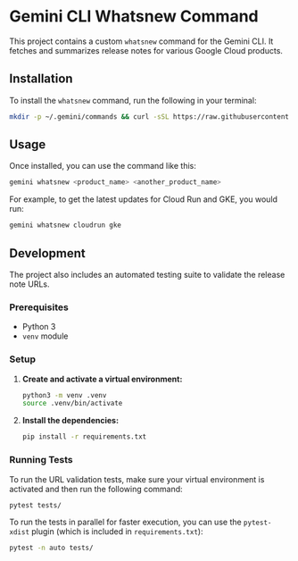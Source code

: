 # Gemini CLI Whatsnew Command

This project contains a custom `whatsnew` command for the Gemini CLI. It fetches and summarizes release notes for various Google Cloud products.

## Installation

To install the `whatsnew` command, run the following in your terminal:

```bash
mkdir -p ~/.gemini/commands && curl -sSL https://raw.githubusercontent.com/pauldatta/gemini-cli-command-whatsnew/main/.gemini/commands/whatsnew.toml -o ~/.gemini/commands/whatsnew.toml
```

## Usage

Once installed, you can use the command like this:

```bash
gemini whatsnew <product_name> <another_product_name>
```

For example, to get the latest updates for Cloud Run and GKE, you would run:

```bash
gemini whatsnew cloudrun gke
```

## Development

The project also includes an automated testing suite to validate the release note URLs.

### Prerequisites

- Python 3
- `venv` module

### Setup

1.  **Create and activate a virtual environment:**
    ```bash
    python3 -m venv .venv
    source .venv/bin/activate
    ```

2.  **Install the dependencies:**
    ```bash
    pip install -r requirements.txt
    ```

### Running Tests

To run the URL validation tests, make sure your virtual environment is activated and then run the following command:

```bash
pytest tests/
```

To run the tests in parallel for faster execution, you can use the `pytest-xdist` plugin (which is included in `requirements.txt`):

```bash
pytest -n auto tests/
```
